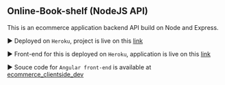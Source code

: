 ## Online-Book-shelf (NodeJS API)

This is an ecommerce application backend API build on Node and Express.  

▶ Deployed on `Heroku`, project is live on this [link](https://online-book-shelf.herokuapp.com/)

▶ Front-end for this is deployed on `Heroku`, application is live on this [link](https://online-bookshelf.herokuapp.com/)    

▶ Souce code for `Angular front-end` is available at [ecommerce_clientside_dev](https://github.com/rajachinth/ecommerce_clientside_dev)
